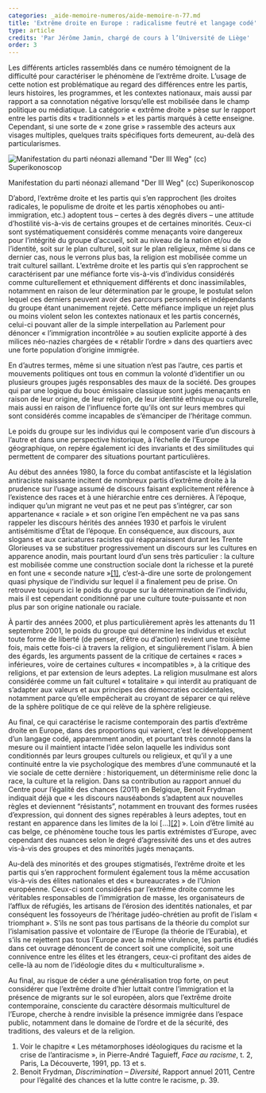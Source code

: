```yaml
---
categories: _aide-memoire-numeros/aide-memoire-n-77.md
title: 'Extrême droite en Europe : radicalisme feutré et langage codé'
type: article
credits: 'Par Jérôme Jamin, chargé de cours à l’Université de Liège'
order: 3
---
```

Les différents articles rassemblés dans ce numéro témoignent de la difficulté pour caractériser le phénomène de l’extrême droite. L’usage de cette notion est problématique au regard des différences entre les partis, leurs histoires, les programmes, et les contextes nationaux, mais aussi par rapport a sa connotation négative lorsqu’elle est mobilisée dans le champ politique ou médiatique. La catégorie « extrême droite » pèse sur le rapport entre les partis dits « traditionnels » et les partis marqués à cette enseigne. Cependant, si une sorte de « zone grise » rassemble des acteurs aux visages multiples, quelques traits spécifiques forts demeurent, au-delà des particularismes.

![Manifestation du parti néonazi allemand "Der III Weg" (cc) Superikonoscop](/assets/uploads/am-77-manifestation-du-parti-neonazi-allemand-cc-superikonoscop.jpg)

<span class="img-copyright"> Manifestation du parti néonazi allemand "Der III Weg" (cc) Superikonoscop </span>

D’abord, l’extrême droite et les partis qui s’en rapprochent (les droites radicales, le populisme de droite et les partis xénophobes ou anti-immigration, etc.) adoptent tous – certes à des degrés divers – une attitude d’hostilité vis-à-vis de certains groupes et de certaines minorités. Ceux-ci sont systématiquement considérés comme menaçants voire dangereux pour l’intégrité du groupe d’accueil, soit au niveau de la nation et/ou de l’identité, soit sur le plan culturel, soit sur le plan religieux, même si dans ce dernier cas, nous le verrons plus bas, la religion est mobilisée comme un trait culturel saillant. L’extrême droite et les partis qui s’en rapprochent se caractérisent par une méfiance forte vis-à-vis d’individus considérés comme culturellement et ethniquement différents et donc inassimilables, notamment en raison de leur détermination par le groupe, le postulat selon lequel ces derniers peuvent avoir des parcours personnels et indépendants du groupe étant unanimement rejeté. Cette méfiance implique un rejet plus ou moins violent selon les contextes nationaux et les partis concernés, celui-ci pouvant aller de la simple interpellation au Parlement pour dénoncer « l’immigration incontrôlée » au soutien explicite apporté à des milices néo-nazies chargées de « rétablir l’ordre » dans des quartiers avec une forte population d’origine immigrée.

En d’autres termes, même si une situation n’est pas l’autre, ces partis et mouvements politiques ont tous en commun la volonté d’identifier un ou plusieurs groupes jugés responsables des maux de la société. Des groupes qui par une logique du bouc émissaire classique sont jugés menaçants en raison de leur origine, de leur religion, de leur identité ethnique ou culturelle, mais aussi en raison de l’influence forte qu’ils ont sur leurs membres qui sont considérés comme incapables de s’émanciper de l’héritage commun.

Le poids du groupe sur les individus qui le composent varie d’un discours à l’autre et dans une perspective historique, à l’échelle de l’Europe géographique, on repère également ici des invariants et des similitudes qui permettent de comparer des situations pourtant particulières.

Au début des années 1980, la force du combat antifasciste et la législation antiraciste naissante incitent de nombreux partis d’extrême droite à la prudence sur l’usage assumé de discours faisant explicitement référence à l’existence des races et à une hiérarchie entre ces dernières. À l’époque, indiquer qu’un migrant ne veut pas et ne peut pas s’intégrer, car son appartenance « raciale » et son origine l’en empêchent ne va pas sans rappeler les discours hérités des années 1930 et parfois le virulent antisémitisme d’État de l’époque. En conséquence, aux discours, aux slogans et aux caricatures racistes qui réapparaissent durant les Trente Glorieuses va se substituer progressivement un discours sur les cultures en apparence anodin, mais pourtant lourd d’un sens très particulier : la culture est mobilisée comme une construction sociale dont la richesse et la pureté en font une « seconde nature »[[1]](#footnote-1), c’est-à-dire une sorte de prolongement quasi physique de l’individu sur lequel il a finalement peu de prise. On retrouve toujours ici le poids du groupe sur la détermination de l’individu, mais il est cependant conditionné par une culture toute-puissante et non plus par son origine nationale ou raciale.

À partir des années 2000, et plus particulièrement après les attenants du 11 septembre 2001, le poids du groupe qui détermine les individus et exclut toute forme de liberté (de penser, d’être ou d’action) revient une troisième fois, mais cette fois-ci à travers la religion, et singulièrement l’islam. À bien des égards, les arguments passent de la critique de certaines « races » inférieures, voire de certaines cultures « incompatibles », à la critique des religions, et par extension de leurs adeptes. La religion musulmane est alors considérée comme un fait culturel « totalitaire » qui interdit au pratiquant de s’adapter aux valeurs et aux principes des démocraties occidentales, notamment parce qu’elle empêcherait au croyant de séparer ce qui relève de la sphère politique de ce qui relève de la sphère religieuse.

Au final, ce qui caractérise le racisme contemporain des partis d’extrême droite en Europe, dans des proportions qui varient, c’est le développement d’un langage codé, apparemment anodin, et pourtant très connoté dans la mesure ou il maintient intacte l’idée selon laquelle les individus sont conditionnés par leurs groupes culturels ou religieux, et qu’il y a une continuité entre la vie psychologique des membres d’une communauté et la vie sociale de cette dernière : historiquement, un déterminisme relie donc la race, la culture et la religion. Dans sa contribution au rapport annuel du Centre pour l’égalité des chances (2011) en Belgique, Benoit Frydman indiquait déjà que « les discours nauséabonds s’adaptent aux nouvelles règles et deviennent “résistants”, notamment en trouvant des formes rusées d’expression, qui donnent des signes repérables à leurs adeptes, tout en restant en apparence dans les limites de la loi \[…][[2]](#footnote-2) ». Loin d’être limité au cas belge, ce phénomène touche tous les partis extrémistes d’Europe, avec cependant des nuances selon le degré d’agressivité des uns et des autres vis-à-vis des groupes et des minorités jugés menaçants.

Au-delà des minorités et des groupes stigmatisés, l’extrême droite et les partis qui s’en rapprochent formulent également tous la même accusation vis-à-vis des élites nationales et des « bureaucrates » de l’Union européenne. Ceux-ci sont considérés par l’extrême droite comme les véritables responsables de l’immigration de masse, les organisateurs de l’afflux de réfugiés, les artisans de l’érosion des identités nationales, et par conséquent les fossoyeurs de l’héritage judéo-chrétien au profit de l’islam « triomphant ». S’ils ne sont pas tous partisans de la théorie du complot sur l’islamisation passive et volontaire de l’Europe (la théorie de l’Eurabia), et s’ils ne rejettent pas tous l’Europe avec la même virulence, les partis étudiés dans cet ouvrage dénoncent de concert soit une complicité, soit une connivence entre les élites et les étrangers, ceux-ci profitant des aides de celle-là au nom de l’idéologie dites du « multiculturalisme ».

Au final, au risque de céder a une généralisation trop forte, on peut considérer que l’extrême droite d’hier luttait contre l’immigration et la présence de migrants sur le sol européen, alors que l’extrême droite contemporaine, consciente du caractère désormais multiculturel de l’Europe, cherche à rendre invisible la présence immigrée dans l’espace public, notamment dans le domaine de l’ordre et de la sécurité, des traditions, des valeurs et de la religion.

1. Voir le chapitre « Les métamorphoses idéologiques du racisme et la crise de l’antiracisme », in Pierre-André Taguieff, _Face au racisme_, t. 2, Paris, La Découverte, 1991, pp. 13 et s.
2. Benoit Frydman, _Discrimination – Diversité_, Rapport annuel 2011, Centre pour l’égalité des chances et la lutte contre le racisme, p. 39.
